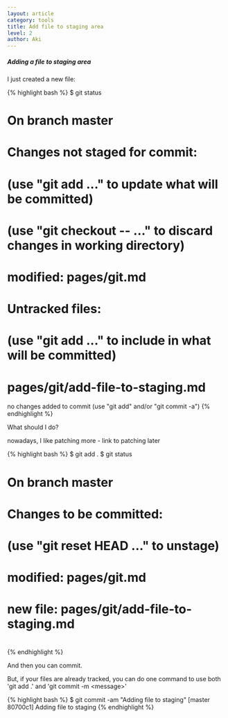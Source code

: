 ```yaml
---
layout: article
category: tools
title: Add file to staging area
level: 2
author: Aki
---
```


##### Adding a file to staging area

I just created a new file: 

{% highlight bash %}
$ git status
# On branch master
# Changes not staged for commit:
#   (use "git add <file>..." to update what will be committed)
#   (use "git checkout -- <file>..." to discard changes in working directory)
#
#	modified:   pages/git.md
#
# Untracked files:
#   (use "git add <file>..." to include in what will be committed)
#
#	pages/git/add-file-to-staging.md
no changes added to commit (use "git add" and/or "git commit -a")
{% endhighlight %}

What should I do?


nowadays, I like patching more  - link to patching later

{% highlight bash %}
$ git add .
$ git status
# On branch master
# Changes to be committed:
#   (use "git reset HEAD <file>..." to unstage)
#
#	modified:   pages/git.md
#	new file:   pages/git/add-file-to-staging.md
#
{% endhighlight %}

And then you can commit.

But, if your files are already tracked, you can do one command to use both 'git add .' and 'git commit -m &lt;message&gt;'

{% highlight bash %}
$ git commit -am "Adding file to staging"
[master 80700c1] Adding file to staging
{% endhighlight %}
